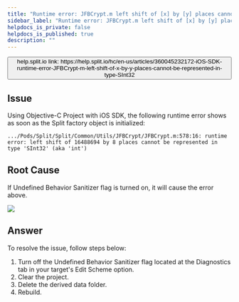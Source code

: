```yaml
---
title: "Runtime error: JFBCrypt.m left shift of [x] by [y] places cannot be represented in type 'SInt32'"
sidebar_label: "Runtime error: JFBCrypt.m left shift of [x] by [y] places cannot be represented in type 'SInt32'"
helpdocs_is_private: false
helpdocs_is_published: true
description: ""
---
```


<!-- applies to iOS SDK -->

<p>
  <button style={{borderRadius:'8px', border:'1px', fontFamily:'Courier New', fontWeight:'800', textAlign:'left'}}> help.split.io link: https://help.split.io/hc/en-us/articles/360045232172-iOS-SDK-runtime-error-JFBCrypt-m-left-shift-of-x-by-y-places-cannot-be-represented-in-type-SInt32 </button>
</p>

## Issue

Using Objective-C Project with iOS SDK, the following runtime error shows as soon as the Split factory object is initialized:
```
.../Pods/Split/Split/Common/Utils/JFBCrypt/JFBCrypt.m:578:16: runtime error: left shift of 16488694 by 8 places cannot be represented in type 'SInt32' (aka 'int')
```

## Root Cause

If Undefined Behavior Sanitizer flag is turned on, it will cause the error above.

![](https://help.split.io/hc/article_attachments/360060917591/Screen_Shot_2020-06-30_at_08.46.33.png)

## Answer

To resolve the issue, follow steps below:

1. Turn off the Undefined Behavior Sanitizer flag located at the Diagnostics tab in your target's Edit Scheme option.
2. Clear the project.
3. Delete the derived data folder.
4. Rebuild.